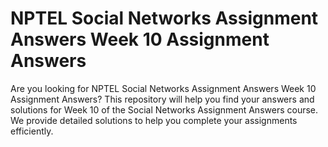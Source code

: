 # NPTEL Social Networks Assignment Answers Week 10 Assignment Answers

Are you looking for NPTEL Social Networks Assignment Answers Week 10 Assignment Answers? This repository will help you find your answers and solutions for Week 10 of the Social Networks Assignment Answers course. We provide detailed solutions to help you complete your assignments efficiently.